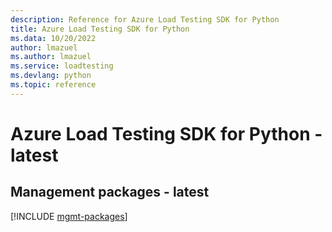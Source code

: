 ```yaml
---
description: Reference for Azure Load Testing SDK for Python
title: Azure Load Testing SDK for Python
ms.data: 10/20/2022
author: lmazuel
ms.author: lmazuel
ms.service: loadtesting
ms.devlang: python
ms.topic: reference
---
```

# Azure Load Testing SDK for Python - latest

## Management packages - latest
[!INCLUDE [mgmt-packages](load-testing-mgmt-index.md)]